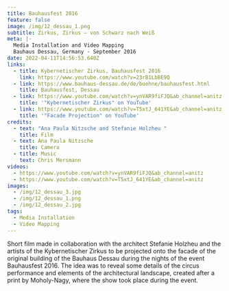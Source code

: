 ```yaml
---
title: Bauhausfest 2016
feature: false
image: /img/12_dessau_1.png
subtitle: Zirkus, Zirkus – von Schwarz nach Weiß
meta: |-
  Media Installation and Video Mapping
  Bauhaus Dessau, Germany - September 2016
date: 2022-04-11T14:56:53.640Z
links:
  - title: Kybernetischer Zirkus, Bauhausfest 2016
    link: https://www.youtube.com/watch?v=23rB1LbBE9Q
  - link: https://www.bauhaus-dessau.de/de/buehne/bauhausfest.html
    title: Bauhausfest, Dessau
  - link: https://www.youtube.com/watch?v=ynVAR9fiFJQ&ab_channel=anitz
    title: '"Kybernetischer Zirkus" on YouTube'
  - link: https://www.youtube.com/watch?v=T5xtJ_641YE&ab_channel=anitz
    title: '"Facade Projection" on YouTube'
credits:
  - text: "Ana Paula Nitzsche and Stefanie Holzheu "
    title: Film
  - text: Ana Paula Nitzsche
    title: Camera
  - title: Music
    text: Chris Mersmann
videos:
  - https://www.youtube.com/watch?v=ynVAR9fiFJQ&ab_channel=anitz
  - https://www.youtube.com/watch?v=T5xtJ_641YE&ab_channel=anitz
images:
  - /img/12_dessau_3.jpg
  - /img/12_dessau_1.png
  - /img/12_dessau_2.jpg
tags:
  - Media Installation
  - Video Mapping
---
```

Short film made in collaboration with the architect Stefanie Holzheu and the artists of the Kybernetischer Zirkus to be projected onto the facade of the original building of the Bauhaus Dessau during the nights of the event Bauhausfest 2016. The idea was to reveal some details of the circus performance and elements of the architectural landscape, created after a print by Moholy-Nagy, where the show took place during the event.